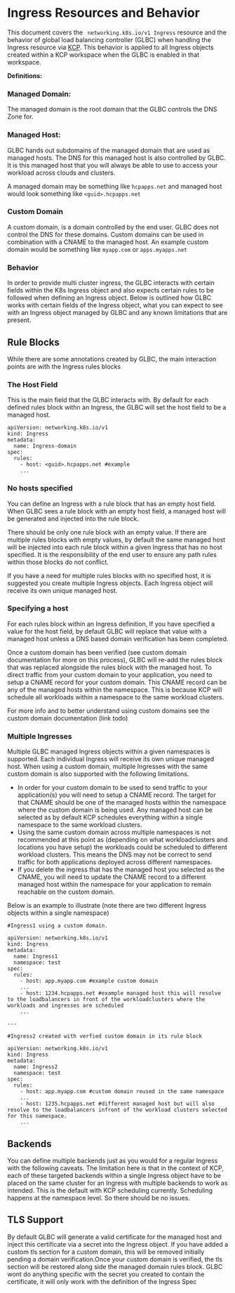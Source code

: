 # Ingress Resources and Behavior

This document covers the ``` networking.k8s.io/v1 Ingress``` resource and the behavior of global load balancing controller (GLBC) when handling the Ingress resource via [KCP](https://github.com/kcp-dev/kcp). This behavior is applied to all Ingress objects created within a KCP workspace when the GLBC is enabled in that workspace.

**Definitions:**
    
### Managed Domain:

The managed domain is the root domain that the GLBC controls the DNS Zone for. 

### Managed Host:
GLBC hands out subdomains of the managed domain that are used as managed hosts. The DNS for this managed host is also controlled by GLBC. It is this managed host that you will always be able to use to access your workload across clouds and clusters.

A managed domain may be something like ```hcpapps.net``` and managed host would look something like ```<guid>.hcpapps.net```

### Custom Domain

A custom domain, is a domain controlled by the end user. GLBC does not control the DNS for these domains. Custom domains can be used in combination with a CNAME to the managed host. 
An example custom domain would be something like ```myapp.com``` or ```apps.myapps.net```

### Behavior

In order to provide multi cluster ingress, the GLBC interacts with certain fields within the K8s Ingress object and also expects certain rules to be followed when defining an Ingress object. Below is outlined how GLBC works with certain fields of the Ingress object, what you can expect to see with an Ingress object managed by GLBC and any known limitations that are present.

## Rule Blocks

While there are some annotations created by GLBC, the main interaction points are with the Ingress rules blocks

### The Host Field

This is the main field that the GLBC interacts with. By default for each defined rules block withn an Ingress, the GLBC will set the host field to be a managed host.

```
apiVersion: networking.k8s.io/v1
kind: Ingress
metadata:
  name: Ingress-domain
spec:
  rules:
    - host: <guid>.hcpapps.net #example
    ...
```    


### No hosts specified
You can define an Ingress with a rule block that has an empty host field. When GLBC sees a rule block with an empty host field, a managed host will be generated and injected into the rule block. 

There should be only one rule block with an empty value. If there are multiple rules blocks with empty values, by default the same managed host will be injected into each rule block within a given Ingress that has no host specified. It is the responsibility of the end user to ensure any path rules within those blocks do not conflict. 

If you have a need for multiple rules blocks with no specified host, it is suggested you create multiple Ingress objects. Each Ingress object will receive its own unique managed host.

### Specifying a host
For each rules block within an Ingress definition, If you have specified a value for the host field, by default GLBC will replace that value with a managed host unless a DNS based domain verification has been completed. 

Once a custom domain has been verified (see custom domain documentation for more on this process), GLBC will re-add the rules block that was replaced alongside the rules block with the managed host. To direct traffic from your custom domain to your application, you need to setup a CNAME record for your custom domain. This CNAME record can be any of the managed hosts within the namespace. This is because KCP will schedule all workloads within a namespace to the same workload clusters. 

For more info and to better understand using custom domains see the custom domain documentation (link todo) 


### Multiple Ingresses

Multiple GLBC managed Ingress objects within a given namespaces is supported. Each individual Ingress will receive its own unique managed host. 
When using a custom domain, multiple Ingresses with the same custom domain is also supported with the following limitations. 
- In order for your custom domain to be used to send traffic to your application(s) you will need to setup a CNAME record. The target for that CNAME should be one of the managed hosts within the namespace where the custom domain is being used. Any managed host can be selected as by default KCP schedules everything within a single namespace to the same workload clusters.
- Using the same custom domain across multiple namespaces is not recommended at this point as (depending on what workloadclusters and locations you have setup) the workloads could be scheduled to different workload clusters. This means the DNS may not be correct to send traffic for both applications deployed across different namespaces.
- If you delete the ingress that has the managed host you selected as the CNAME, you will need to update the CNAME record to a different managed host within the namespace for your application to remain reachable on the custom domain. 

Below is an example to illustrate (note there are two different Ingress objects within a single namespace)

```
#Ingress1 using a custom domain.

apiVersion: networking.k8s.io/v1
kind: Ingress
metadata:
  name: Ingress1
  namespace: test
spec:
  rules:
    - host: app.myapp.com #example custom domain
    ...    
    - host: 1234.hcpapps.net #example managed host this will resolve to the loadbalancers in front of the workloadclusters where the workloads and ingresses are scheduled
    ...

---

#Ingress2 created with verfied custom domain in its rule block

apiVersion: networking.k8s.io/v1
kind: Ingress
metadata:
  name: Ingress2
  namespace: test
spec:
  rules:
    - host: app.myapp.com #custom domain reused in the same namespace
    ...    
    - host: 1235.hcpapps.net #different managed host but will also resolve to the loadbalancers infront of the workload clusters selected for this namespace.
    ...
```


## Backends

You can define multiple backends just as you would for a regular Ingress with the following caveats. The limitation here is that in the context of KCP, each of these targeted backends within a single Ingress object have to be placed on the same cluster for an Ingress with multiple backends to work as intended. This is the default with KCP scheduling currently. Scheduling happens at the namespace level. So there should be no issues. 



## TLS Support

By default GLBC will generate a valid certificate for the managed host and inject this certificate via a secret into the Ingress object.
If you have added a custom tls section for a custom domain, this will be removed initially pending a domain verification.Once your custom domain is verified, the tls section will be restored along side the managed domain rules block. GLBC wont do anything specific with the secret you created to contain the certificate, it will only work with the definition of the Ingress Spec
